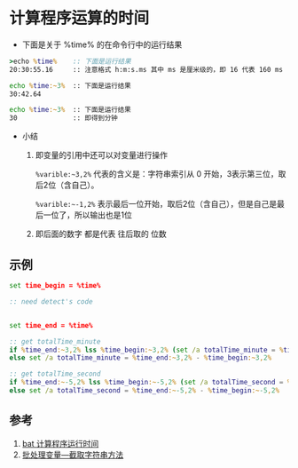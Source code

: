 # 计算程序运算的时间

* 下面是关于 %time% 的在命令行中的运行结果

```cmd
>echo %time%    :: 下面是运行结果
20:30:55.16     :: 注意格式 h:m:s.ms 其中 ms 是厘米级的，即 16 代表 160 ms

echo %time:~3%  :: 下面是运行结果
30:42.64

echo %time:~3%  :: 下面是运行结果
30              :: 即得到分钟
```

* 小结

    1. 即变量的引用中还可以对变量进行操作

        `%varible:~3,2%` 代表的含义是：字符串索引从 0 开始，3表示第三位，取后2位（含自己）。

        `%varible:~-1,2%` 表示最后一位开始，取后2位（含自己），但是自己是最后一位了，所以输出也是1位

    2. 即后面的数字 都是代表 往后取的 位数

## 示例

```bat
set time_begin = %time%

:: need detect's code


set time_end = %time%

:: get totalTime_minute
if %time_end:~3,2% lss %time_begin:~3,2% (set /a totalTime_minute = %time_begin:~3,2% + 60 - %time_end:~3,2%)
else set /a totalTime_minute = %time_end:~3,2% - %time_begin:~3,2% 

:: get totalTime_second
if %time_end:~-5,2% lss %time_begin:~-5,2% (set /a totalTime_second = %time_begin:~-5,2% + 60 - %time_end:~-5,2% & set /a totalTime_minute = %totalTime% - 1)
else set /a totalTime_second = %time_end:~-5,2% - %time_begin:~-5,2%


```

## 参考

1. [bat 计算程序运行时间](https://blog.csdn.net/TTTXIAOZ/article/details/106516506)
2. [批处理变量—截取字符串方法](https://blog.csdn.net/xcntime/article/details/51690874)
